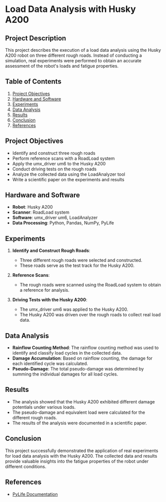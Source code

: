 # Load Data Analysis with Husky A200

## Project Description

This project describes the execution of a load data analysis using the Husky A200 robot on three different rough roads. Instead of conducting a simulation, real experiments were performed to obtain an accurate assessment of the robot's loads and fatigue properties.

## Table of Contents

1. [Project Objectives](#project-objectives)
2. [Hardware and Software](#hardware-and-software)
3. [Experiments](#experiments)
4. [Data Analysis](#data-analysis)
5. [Results](#results)
6. [Conclusion](#conclusion)
7. [References](#references)

## Project Objectives

- Identify and construct three rough roads
- Perform reference scans with a RoadLoad system
- Apply the umx_driver um6 to the Husky A200
- Conduct driving tests on the rough roads
- Analyze the collected data using the LoadAnalyzer tool
- Write a scientific paper on the experiments and results

## Hardware and Software

- **Robot**: Husky A200
- **Scanner**: RoadLoad system
- **Software**: umx_driver um6, LoadAnalyzer
- **Data Processing**: Python, Pandas, NumPy, PyLife

## Experiments

1. **Identify and Construct Rough Roads**:
   - Three different rough roads were selected and constructed.
   - These roads serve as the test track for the Husky A200.

2. **Reference Scans**:
   - The rough roads were scanned using the RoadLoad system to obtain a reference for analysis.

3. **Driving Tests with the Husky A200**:
   - The umx_driver um6 was applied to the Husky A200.
   - The Husky A200 was driven over the rough roads to collect real load data.

## Data Analysis

- **Rainflow Counting Method**: The rainflow counting method was used to identify and classify load cycles in the collected data.
- **Damage Accumulation**: Based on rainflow counting, the damage for each identified cycle was calculated.
- **Pseudo-Damage**: The total pseudo-damage was determined by summing the individual damages for all load cycles.

## Results

- The analysis showed that the Husky A200 exhibited different damage potentials under various loads.
- The pseudo-damage and equivalent load were calculated for the different rough roads.
- The results of the analysis were documented in a scientific paper.

## Conclusion

This project successfully demonstrated the application of real experiments for load data analysis with the Husky A200. The collected data and results provide valuable insights into the fatigue properties of the robot under different conditions.

## References

- [PyLife Documentation](https://github.com/bos)
